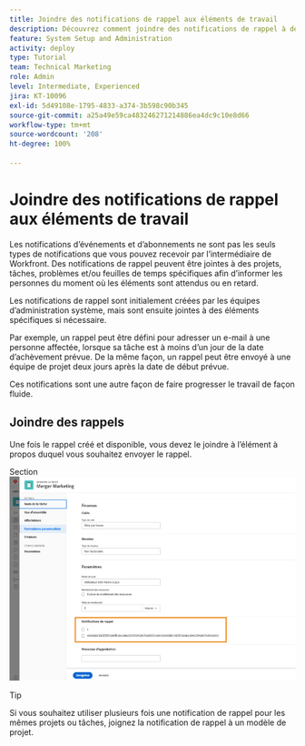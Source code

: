 ```yaml
---
title: Joindre des notifications de rappel aux éléments de travail
description: Découvrez comment joindre des notifications de rappel à des projets, tâches, problèmes ou feuilles de temps pour informer les personnes du moment où le travail est attendu ou en retard.
feature: System Setup and Administration
activity: deploy
type: Tutorial
team: Technical Marketing
role: Admin
level: Intermediate, Experienced
jira: KT-10096
exl-id: 5d49108e-1795-4833-a374-3b598c90b345
source-git-commit: a25a49e59ca483246271214886ea4dc9c10e8d66
workflow-type: tm+mt
source-wordcount: '208'
ht-degree: 100%

---
```


# Joindre des notifications de rappel aux éléments de travail

Les notifications d’événements et d’abonnements ne sont pas les seuls types de notifications que vous pouvez recevoir par l’intermédiaire de Workfront. Des notifications de rappel peuvent être jointes à des projets, tâches, problèmes et/ou feuilles de temps spécifiques afin d’informer les personnes du moment où les éléments sont attendus ou en retard.

Les notifications de rappel sont initialement créées par les équipes d’administration système, mais sont ensuite jointes à des éléments spécifiques si nécessaire.

Par exemple, un rappel peut être défini pour adresser un e-mail à une personne affectée, lorsque sa tâche est à moins d’un jour de la date d’achèvement prévue. De la même façon, un rappel peut être envoyé à une équipe de projet deux jours après la date de début prévue.

Ces notifications sont une autre façon de faire progresser le travail de façon fluide.

## Joindre des rappels

Une fois le rappel créé et disponible, vous devez le joindre à l’élément à propos duquel vous souhaitez envoyer le rappel.

Section ![[!UICONTROL Notification de rappel] dans la fenêtre [!UICONTROL Modifier la tâche]](assets/admin-fund-user-notifications-17.png)

>[!TIP]
>
>Si vous souhaitez utiliser plusieurs fois une notification de rappel pour les mêmes projets ou tâches, joignez la notification de rappel à un modèle de projet.

<!---
learn more URLs
 Attach a reminder notification to an object
Automatic reminders vs. reminder notifications
--->

